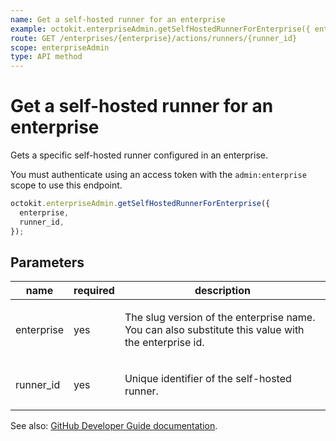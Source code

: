 ```yaml
---
name: Get a self-hosted runner for an enterprise
example: octokit.enterpriseAdmin.getSelfHostedRunnerForEnterprise({ enterprise, runner_id })
route: GET /enterprises/{enterprise}/actions/runners/{runner_id}
scope: enterpriseAdmin
type: API method
---
```


# Get a self-hosted runner for an enterprise

Gets a specific self-hosted runner configured in an enterprise.

You must authenticate using an access token with the `admin:enterprise` scope to use this endpoint.

```js
octokit.enterpriseAdmin.getSelfHostedRunnerForEnterprise({
  enterprise,
  runner_id,
});
```

## Parameters

<table>
  <thead>
    <tr>
      <th>name</th>
      <th>required</th>
      <th>description</th>
    </tr>
  </thead>
  <tbody>
    <tr><td>enterprise</td><td>yes</td><td>

The slug version of the enterprise name. You can also substitute this value with the enterprise id.

</td></tr>
<tr><td>runner_id</td><td>yes</td><td>

Unique identifier of the self-hosted runner.

</td></tr>
  </tbody>
</table>

See also: [GitHub Developer Guide documentation](https://developer.github.com/v3/enterprise-admin/actions/#get-a-self-hosted-runner-for-an-enterprise).

